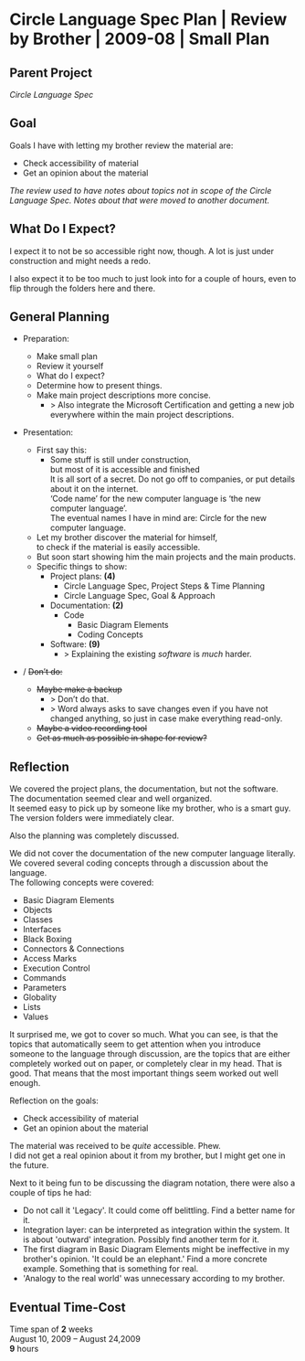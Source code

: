 ﻿Circle Language Spec Plan | Review by Brother | 2009-08 | Small Plan
====================================================================


Parent Project
--------------

*Circle Language Spec*


Goal
----

Goals I have with letting my brother review the material are:

- Check accessibility of material
- Get an opinion about the material

*The review used to have notes about topics not in scope of the Circle Language Spec. Notes about that were moved to another document.*


What Do I Expect?
-----------------

I expect it to not be so accessible right now, though. A lot is just under construction and might needs a redo.

I also expect it to be too much to just look into for a couple of hours, even to flip through the folders here and there.


General Planning
----------------

- Preparation:
    - Make small plan
    - Review it yourself
    - What do I expect?
    - Determine how to present things.
    - Make main project descriptions more concise.
        - \> Also integrate the Microsoft Certification and getting a new job everywhere within the main project descriptions.

- Presentation:
    - First say this:
        - Some stuff is still under construction,  
        but most of it is accessible and finished  
        It is all sort of a secret. Do not go off to companies, or put details about it on the internet.  
        ‘Code name’ for the new computer language is ‘the new computer language’.  
        The eventual names I have in mind are: Circle for the new computer language.
    - Let my brother discover the material for himself,  
      to check if the material is easily accessible.
    - But soon start showing him the main projects and the main products.
    - Specific things to show:
        - Project plans: __(4)__
            - Circle Language Spec, Project Steps & Time Planning
            - Circle Language Spec, Goal & Approach
        - Documentation: __(2)__
            - Code
                - Basic Diagram Elements
                - Coding Concepts
        - Software: __(9)__
            - \> Explaining the existing *software* is *much* harder.

- / ~~Don’t do:~~
    - ~~Maybe make a backup~~
        - \> Don’t do that.
        - \> Word always asks to save changes even if you have not changed anything, so just in case make everything read-only.
    - ~~Maybe a video recording tool~~
    - ~~Get as much as possible in shape for review?~~


Reflection
-----------

We covered the project plans, the documentation, but not the software.  
The documentation seemed clear and well organized.  
It seemed easy to pick up by someone like my brother, who is a smart guy.  
The version folders were immediately clear.

Also the planning was completely discussed.

We did not cover the documentation of the new computer language literally.  
We covered several coding concepts through a discussion about the language.  
The following concepts were covered:

- Basic Diagram Elements
- Objects
- Classes
- Interfaces
- Black Boxing
- Connectors & Connections
- Access Marks
- Execution Control
- Commands
- Parameters
- Globality
- Lists
- Values

It surprised me, we got to cover so much. What you can see, is that the topics that automatically seem to get attention when you introduce someone to the language through discussion, are the topics that are either completely worked out on paper, or completely clear in my head. That is good. That means that the most important things seem worked out well enough.

Reflection on the goals:

- Check accessibility of material
- Get an opinion about the material

The material was received to be *quite* accessible. Phew.  
I did not get a real opinion about it from my brother, but I might get one in the future.

Next to it being fun to be discussing the diagram notation, there were also a couple of tips he had:

- Do not call it 'Legacy'. It could come off belittling. Find a better name for it.
- Integration layer: can be interpreted as integration within the system. It is about 'outward' integration. Possibly find another term for it.
- The first diagram in Basic Diagram Elements might be ineffective in my brother's opinion. 'It could be an elephant.' Find a more concrete example. Something that is something for real.
- 'Analogy to the real world' was unnecessary according to my brother.


Eventual Time-Cost
------------------

Time span of __2__ weeks  
August 10, 2009 – August 24,2009  
__9__ hours